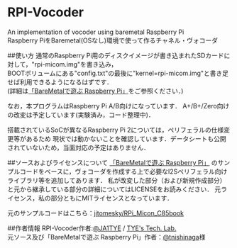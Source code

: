 # RPI-Vocoder
An implementation of vocoder using baremetal Raspberry Pi  
Raspberry PiをBaremetal(OSなし)環境で使って作るチャネル・ヴォコーダ

##使い方
通常のRaspberry Pi用のディスクイメージが書き込まれたSDカードに対して，"rpi-micom.img"を書き込み，  
BOOTボリュームにある"config.txt"の最後に"kernel=rpi-micom.img"と書き足せば利用できるようになるはずです．  
(詳細は[「BareMetalで遊ぶ Raspberry Pi」](http://tatsu-zine.com/books/raspi-bm)をご参照ください．)

なお，本プログラムはRaspberry Pi A/B向けになっています．
A+/B+/Zero向けの改変は予定しています(実験済み，コード整理中)．

搭載されているSoCが異なるRaspberry Pi 2については，ペリフェラルの仕様変更等があるため
現状では動かないことを確認しています．データシートも公開されていないため，当面対応の予定はありません．

##ソースおよびライセンスについて
[「BareMetalで遊ぶ Raspberry Pi」](http://tatsu-zine.com/books/raspi-bm)
のサンプルコードをベースに，ヴォコーダを作成する上で必要なI2Sペリフェラル向けライブラリ等を追加してあります．
私が改変した部分（および新規作成部分）と元から継承している部分の詳細についてはLICENSEをお読みください．
元ライセンス，私の部分ともにMITライセンスとなっています．

元のサンプルコードはこちら：[jitomesky/RPi_Micon_C85book](https://github.com/jitomesky/RPi_Micon_C85book)

##作者情報
RPI-Vocoder作者:[@JA1TYE](https://twitter.com/JA1TYE) / [TYE's Tech. Lab.](http://t-techlab.net/)  
元ソース及び「BareMetalで遊ぶ Raspberry Pi」作者：[@tnishinaga](https://twitter.com/tnishinaga)様
